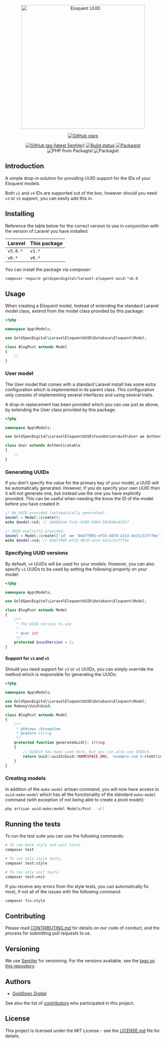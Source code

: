 <p align="center">
    <a href="https://github.com/goldspecdigital/laravel-eloquent-uuid"><img
        alt="Eloquent UUID"
        src="https://svgshare.com/i/DVS.svg" width="400px"
    ></a>
</p>

<p align="center">
    <a href="https://github.com/goldspecdigital/laravel-eloquent-uuid"><img
        alt="GitHub stars"
        src="https://img.shields.io/github/stars/goldspecdigital/laravel-eloquent-uuid.svg?style=social"
    ></a>
</p>

<p align="center">
    <a href="https://github.com/goldspecdigital/laravel-eloquent-uuid/tags"><img
        alt="GitHub tag (latest SemVer)"
        src="https://img.shields.io/github/tag/goldspecdigital/laravel-eloquent-uuid.svg"
    ></a>
    <a href="https://travis-ci.com/goldspecdigital/laravel-eloquent-uuid"><img
        alt="Build status"
        src="https://travis-ci.com/goldspecdigital/laravel-eloquent-uuid.svg?branch=master"
    ></a>
    <a href="https://packagist.org/packages/goldspecdigital/laravel-eloquent-uuid"><img
        alt="Packagist"
        src="https://img.shields.io/packagist/dt/goldspecdigital/laravel-eloquent-uuid.svg"
    ></a>
    <img
        alt="PHP from Packagist"
        src="https://img.shields.io/packagist/php-v/goldspecdigital/laravel-eloquent-uuid.svg"
    >
    <img
        alt="Packagist"
        src="https://img.shields.io/packagist/l/goldspecdigital/laravel-eloquent-uuid.svg"
    >
</p>

## Introduction

A simple drop-in solution for providing UUID support for the IDs of your
Eloquent models.

Both `v1` and `v4` IDs are supported out of the box, however should you need 
`v3` or `v5` support, you can easily add this in.

## Installing

Reference the table below for the correct version to use in conjunction with the
version of Laravel you have installed:

| Laravel | This package |
| ------- | ------------ |
| `v5.8.*` | `v1.*` |
| `v6.*` | `v6.*` |

You can install the package via composer:

```bash
composer require goldspecdigital/laravel-eloquent-uuid:^v6.0
```

## Usage

When creating a Eloquent model, instead of extending the standard Laravel model
class, extend from the model class provided by this package:

```php
<?php

namespace App\Models;

use GoldSpecDigital\LaravelEloquentUUID\Database\Eloquent\Model;

class BlogPost extends Model
{
    //
}
```

### User model

The User model that comes with a standard Laravel install has some extra
configuration which is implemented in its parent class. This configuration only
consists of implementing several interfaces and using several traits.

A drop-in replacement has been provided which you can use just as above, by
extending the User class provided by this package:

```php
<?php

namespace App\Models;

use GoldSpecDigital\LaravelEloquentUUID\Foundation\Auth\User as Authenticatable;

class User extends Authenticatable
{
    //
}
```

### Generating UUIDs

If you don't specify the value for the primary key of your model, a UUID will
be automatically generated. However, if you do specify your own UUID then it
will not generate one, but instead use the one you have explicitly provided. This
can be useful when needing the know the ID of the model before you have created
it:

```php
// No UUID provided (automatically generated).
$model = Model::create();
echo $model->id; // abb034ae-fcdc-4200-8094-582b60a4281f

// UUID explicity provided.
$model = Model::create(['id' => '04d7f995-ef33-4870-a214-4e21c51ff76e']);
echo $model->id; // 04d7f995-ef33-4870-a214-4e21c51ff76e
```

### Specifying UUID versions

By default, `v4` UUIDs will be used for your models. However, you can also 
specify `v1` UUIDs to be used by setting the following property on your model:

```php
<?php

namespace App\Models;

use GoldSpecDigital\LaravelEloquentUUID\Database\Eloquent\Model;

class BlogPost extends Model
{
    /**
     * The UUID version to use.
     *
     * @var int
     */
    protected $uuidVersion = 1;
}
```

#### Support for `v3` and `v5`

Should you need support for `v3` or `v5` UUIDs, you can simply override the
method which is responsible for generating the UUIDs:

```php
<?php

namespace App\Models;

use GoldSpecDigital\LaravelEloquentUUID\Database\Eloquent\Model;
use Ramsey\Uuid\Uuid;

class BlogPost extends Model
{
    /**
     * @throws \Exception
     * @return string
     */
    protected function generateUuid(): string
    {
        // UUIDv3 has been used here, but you can also use UUIDv5.
        return Uuid::uuid3(Uuid::NAMESPACE_DNS, 'example.com')->toString();
    }
}
```

### Creating models

In addition of the `make:model` artisan command, you will now have access to
`uuid:make:model` which has all the functionality of the standard `make:model`
command (with exception of not being able to create a pivot model):

```bash
php artisan uuid:make:model Models/Post --all
```

## Running the tests

To run the test suite you can use the following commands:

```bash
# To run both style and unit tests.
composer test

# To run only style tests.
composer test:style

# To run only unit tests.
composer test:unit
```

If you receive any errors from the style tests, you can automatically fix most,
if not all of the issues with the following command:

```bash
composer fix:style
```

## Contributing

Please read [CONTRIBUTING.md](CONTRIBUTING.md) for details on our code of
conduct, and the process for submitting pull requests to us.

## Versioning

We use [SemVer](http://semver.org/) for versioning. For the versions available,
see the [tags on this repository](https://github.com/goldspecdigital/laravel-eloquent-uuid/tags).

## Authors

* [GoldSpec Digital](https://github.com/goldspecdigital)

See also the list of [contributors](https://github.com/goldspecdigital/laravel-eloquent-uuid/contributors)
who participated in this project.

## License

This project is licensed under the MIT License - see the [LICENSE.md](LICENSE.md)
file for details.

